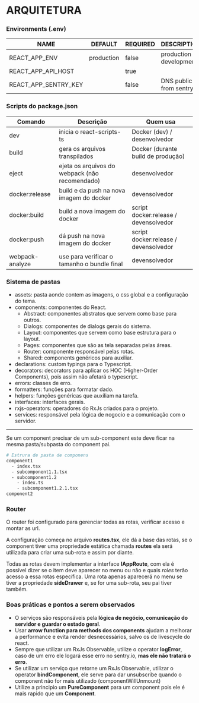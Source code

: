 ARQUITETURA
===========

### Environments (.env)

| NAME                 | DEFAULT    | REQUIRED | DESCRIPTION               |
|----------------------|------------|----------|---------------------------|
| REACT_APP_ENV        | production | false    | production or development |
| REACT_APP_API_HOST   |            | true     |                           |
| REACT_APP_SENTRY_KEY |            | false    | DNS public from sentry.io |

### Scripts do package.json

| Comando         | Descrição                                      | Quem usa                              |
|-----------------|------------------------------------------------|---------------------------------------|
| dev             | inicia o react-scripts-ts                      | Docker (dev) / desenvolvedor          |
| build           | gera os arquivos transpilados                  | Docker (durante build de produção)    |
| eject           | ejeta os arquivos do webpack (não recomendado) | desenvolvedor                         |
| docker:release  | build e da push na nova imagem do docker       | devensolvedor                         |
| docker:build    | build a nova imagem do docker                  | script docker:release / devensolvedor |
| docker:push     | dá push na nova imagem do docker               | script docker:release / devensolvedor |
| webpack-analyze | use para verificar o tamanho o bundle final    | devensolvedor                         |

### Sistema de pastas

* assets: pasta aonde contem as imagens, o css global e a configuração do tema.
* components: componentes do React.
    * Abstract: componentes abstratos que servem como base para outros.
    * Dialogs: componentes de dialogs gerais do sistema.
    * Layout: componentes que servem como base estrutura para o layout.
    * Pages: componentes que são as tela separadas pelas áreas.
    * Router: componente responsável pelas rotas.
    * Shared: components genéricos para auxiliar.
* declarations: custom typings para o Typescript.
* decorators: decorators para aplicar os HOC (Higher-Order Components), pois assim não afetará o typescript.
* errors: classes de erro.
* formatters: funções para formatar dado.
* helpers: funções genéricas que auxiliam na tarefa.
* interfaces: interfaces gerais.
* rxjs-operators: operadores do RxJs criados para o projeto.
* services: responsável pela lógica de nogocio e a comunicação com o servidor.

---

Se um component precisar de um sub-component este deve ficar na mesma pasta/subpasta do component pai.

```bash
# Estrura de pasta de componens
component1
  - index.tsx
  - subcomponent1.1.tsx
  - subcomponent1.2
    - index.ts
    - subcomponent1.2.1.tsx
component2
```

### Router

O router foi configurado para gerenciar todas as rotas, verificar acesso e montar as url.  

A configuração começa no arquivo **routes.tsx**, ele dá a base das rotas, se o component
tiver uma propriedade estática chamada **routes** ela será utilizada para criar uma sub-rota
e assim por diante.

Todas as rotas devem implementar a interface **IAppRoute**, com ela é possível dizer se o item deve
aparecer no menu ou não e quais *roles* terão acesso a essa rotas específica. Uma rota apenas aparecerá
no menu se tiver a propriedade **sideDrawer** e, se for uma sub-rota, seu pai tiver também.

### Boas práticas e pontos a serem observados

* O serviços são responsáveis pela **lógica de negócio, comunicação do servidor e guardar o estado geral**.
* Usar **arrow function para methods dos components** ajudam a melhorar a performance e evita render desnecessários, 
  salvo os de livescycle do react.
* Sempre que utilizar um RxJs Observable, utilize o operator **logError**, caso de um erro ele logará esse erro 
  no sentry.io, **mas ele não tratará o erro**.
* Se utilizar um serviço que retorne um RxJs Observable, utilizar o operator **bindComponent**, ele serve para dar
  unsubscribe quando o component não for mais utilizado (componentWillUnmount)
* Utilize a principio um **PureComponent** para um component pois ele é mais rapido que um **Component**.